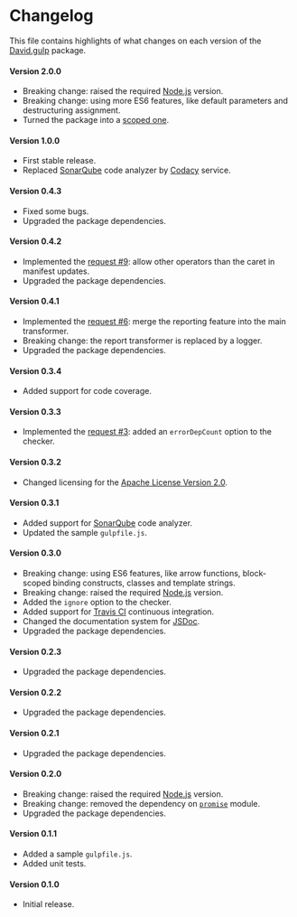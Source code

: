# Changelog
This file contains highlights of what changes on each version of the [David.gulp](https://github.com/cedx/david.gulp) package.

#### Version 2.0.0
- Breaking change: raised the required [Node.js](https://nodejs.org) version.
- Breaking change: using more ES6 features, like default parameters and destructuring assignment.
- Turned the package into a [scoped one](https://docs.npmjs.com/getting-started/scoped-packages).

#### Version 1.0.0
- First stable release.
- Replaced [SonarQube](http://www.sonarqube.org) code analyzer by [Codacy](https://www.codacy.com) service.

#### Version 0.4.3
- Fixed some bugs.
- Upgraded the package dependencies.

#### Version 0.4.2
- Implemented the [request #9](https://github.com/cedx/david.gulp/issues/9): allow other operators than the caret in manifest updates.
- Upgraded the package dependencies.

#### Version 0.4.1
- Implemented the [request #6](https://github.com/cedx/david.gulp/issues/6): merge the reporting feature into the main transformer.
- Breaking change: the report transformer is replaced by a logger.
- Upgraded the package dependencies.

#### Version 0.3.4
- Added support for code coverage.

#### Version 0.3.3
- Implemented the [request #3](https://github.com/cedx/david.gulp/issues/3): added an `errorDepCount` option to the checker.

#### Version 0.3.2
- Changed licensing for the [Apache License Version 2.0](http://www.apache.org/licenses/LICENSE-2.0).

#### Version 0.3.1
- Added support for [SonarQube](http://www.sonarqube.org) code analyzer.
- Updated the sample `gulpfile.js`.

#### Version 0.3.0
- Breaking change: using ES6 features, like arrow functions, block-scoped binding constructs, classes and template strings.
- Breaking change: raised the required [Node.js](http://nodejs.org) version.
- Added the `ignore` option to the checker.
- Added support for [Travis CI](https://travis-ci.org) continuous integration.
- Changed the documentation system for [JSDoc](http://usejsdoc.org).
- Upgraded the package dependencies.

#### Version 0.2.3
- Upgraded the package dependencies.

#### Version 0.2.2
- Upgraded the package dependencies.

#### Version 0.2.1
- Upgraded the package dependencies.

#### Version 0.2.0
- Breaking change: raised the required [Node.js](http://nodejs.org) version.
- Breaking change: removed the dependency on [`promise`](https://www.npmjs.com/package/promise) module.
- Upgraded the package dependencies.

#### Version 0.1.1
- Added a sample `gulpfile.js`.
- Added unit tests.

#### Version 0.1.0
- Initial release.
